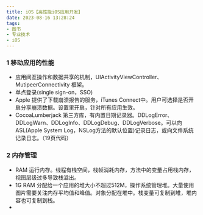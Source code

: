 ```yaml
---
title: iOS【高性能iOS应用开发】
date: 2023-08-16 13:28:24
tags:
- 图书
- 专业技术
- iOS
---
```


### 1 移动应用的性能

- 应用间互操作和数据共享的机制，UIActivityViewController、MutipeerConnectivity 框架。
- 单点登录(single sign-on，SSO)
- Apple 提供了下载崩溃报告的服务，iTunes Connect中。用户可选择是否开启分享崩溃数据。设置里开启，针对所有应用生效。
- CocoaLumberjack 第三方库，有内置日期记录器。DDLogError、DDLogWarn、DDLogInfo、DDLogDebug、DDLogVerbose。可以向ASL(Apple System Log，NSLog方法的默认位置)记录日志，或向文件系统记录日志。（19页代码）

### 2 内存管理

- RAM 运行内存。线程有栈空间，栈帧消耗内存，方法中的变量占用栈内存，视图层级过多导致栈溢出。
- 1G RAM 分配给一个应用的堆大小不超过512M，操作系统管理堆。大量使用图片需要关注内存平均值和峰值。对象分配在堆中。栈变量可复制到堆，堆内容也可复制到栈。
- 
